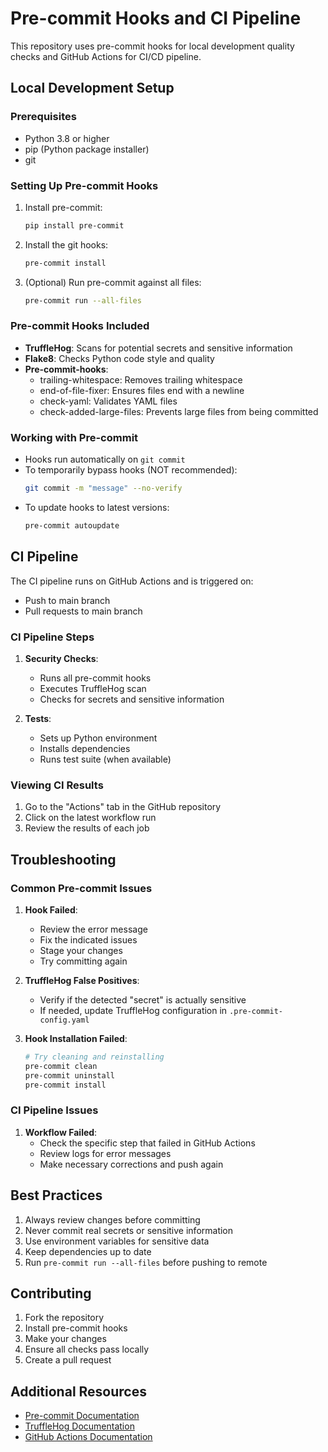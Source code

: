 # Pre-commit Hooks and CI Pipeline

This repository uses pre-commit hooks for local development quality checks and GitHub Actions for CI/CD pipeline.

## Local Development Setup

### Prerequisites
- Python 3.8 or higher
- pip (Python package installer)
- git

### Setting Up Pre-commit Hooks

1. Install pre-commit:

   ```bash
   pip install pre-commit
   ```

2. Install the git hooks:

   ```bash
   pre-commit install
   ```

3. (Optional) Run pre-commit against all files:

   ```bash
   pre-commit run --all-files
   ```

### Pre-commit Hooks Included

- **TruffleHog**: Scans for potential secrets and sensitive information
- **Flake8**: Checks Python code style and quality
- **Pre-commit-hooks**:
  - trailing-whitespace: Removes trailing whitespace
  - end-of-file-fixer: Ensures files end with a newline
  - check-yaml: Validates YAML files
  - check-added-large-files: Prevents large files from being committed

### Working with Pre-commit

- Hooks run automatically on `git commit`
- To temporarily bypass hooks (NOT recommended):
  ```bash
  git commit -m "message" --no-verify
  ```
- To update hooks to latest versions:
  ```bash
  pre-commit autoupdate
  ```

## CI Pipeline

The CI pipeline runs on GitHub Actions and is triggered on:
- Push to main branch
- Pull requests to main branch

### CI Pipeline Steps

1. **Security Checks**:
   - Runs all pre-commit hooks
   - Executes TruffleHog scan
   - Checks for secrets and sensitive information

2. **Tests**:
   - Sets up Python environment
   - Installs dependencies
   - Runs test suite (when available)

### Viewing CI Results

1. Go to the "Actions" tab in the GitHub repository
2. Click on the latest workflow run
3. Review the results of each job

## Troubleshooting

### Common Pre-commit Issues

1. **Hook Failed**:
   - Review the error message
   - Fix the indicated issues
   - Stage your changes
   - Try committing again

2. **TruffleHog False Positives**:
   - Verify if the detected "secret" is actually sensitive
   - If needed, update TruffleHog configuration in `.pre-commit-config.yaml`

3. **Hook Installation Failed**:
   ```bash
   # Try cleaning and reinstalling
   pre-commit clean
   pre-commit uninstall
   pre-commit install
   ```

### CI Pipeline Issues

1. **Workflow Failed**:
   - Check the specific step that failed in GitHub Actions
   - Review logs for error messages
   - Make necessary corrections and push again

## Best Practices

1. Always review changes before committing
2. Never commit real secrets or sensitive information
3. Use environment variables for sensitive data
4. Keep dependencies up to date
5. Run `pre-commit run --all-files` before pushing to remote

## Contributing

1. Fork the repository
2. Install pre-commit hooks
3. Make your changes
4. Ensure all checks pass locally
5. Create a pull request

## Additional Resources

- [Pre-commit Documentation](https://pre-commit.com/)
- [TruffleHog Documentation](https://github.com/trufflesecurity/trufflehog)
- [GitHub Actions Documentation](https://docs.github.com/en/actions)